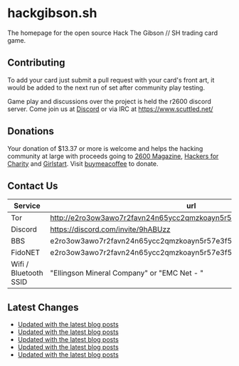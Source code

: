 # hackgibson.sh
The homepage for the open source Hack The Gibson // SH trading card game.


## Contributing

To add your card just submit a pull request with your card's front art, it would be added to the next run of set after community play testing.

Game play and discussions over the project is held the r2600 discord server. Come join us at [Discord](https://discord.com/invite/9hABUzz) or via IRC at https://www.scuttled.net/


## Donations

Your donation of $13.37 or more is welcome and helps the hacking community at large with proceeds going to [2600 Magazine](https://2600.com/), [Hackers for Charity](https://hackersforcharity.org) and [Girlstart](https://girlstart.org).  Visit [buymeacoffee](https://www.buymeacoffee.com/hackgibson.sh) to donate.


## Contact Us

Service | url
-|-
Tor | http://e2ro3ow3awo7r2favn24n65ycc2qmzkoayn5r57e3f56nvjwdcgg32ad.onion
Discord | https://discord.com/invite/9hABUzz
BBS | e2ro3ow3awo7r2favn24n65ycc2qmzkoayn5r57e3f56nvjwdcgg32ad.onion:23
FidoNET | e2ro3ow3awo7r2favn24n65ycc2qmzkoayn5r57e3f56nvjwdcgg32ad.onion:24554
Wifi / Bluetooth SSID | "Ellingson Mineral Company" or "EMC Net - <fidonet address>"

## Latest Changes
<!-- BLOG-POST-LIST:START -->
- [Updated with the latest blog posts](https://github.com/DFW2600/hackgibson.sh/commit/cd60e58783b29dde2967d2f3c52ba04f7b60fd40)
- [Updated with the latest blog posts](https://github.com/DFW2600/hackgibson.sh/commit/6ca4b8675adedd08c9f4ae031953ca57649109c0)
- [Updated with the latest blog posts](https://github.com/DFW2600/hackgibson.sh/commit/593f41e4f060aa2b58bb4ba375060e5a2d2e636c)
- [Updated with the latest blog posts](https://github.com/DFW2600/hackgibson.sh/commit/e0f57f8ef6d419b99a5ed1aef41cdb1cceb2ace0)
- [Updated with the latest blog posts](https://github.com/DFW2600/hackgibson.sh/commit/2810c22d45ace0f537f0e4fb82da27e055c65002)
<!-- BLOG-POST-LIST:END -->
